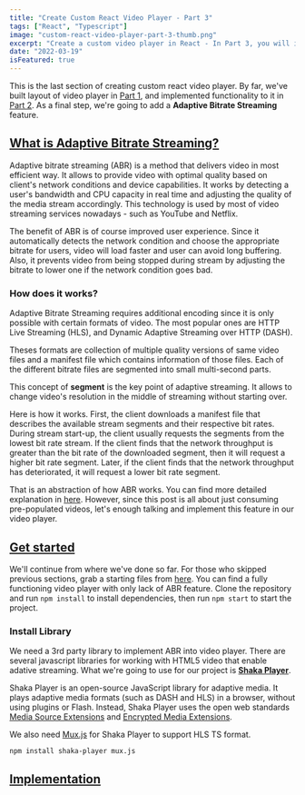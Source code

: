 ```yaml
---
title: "Create Custom React Video Player - Part 3"
tags: ["React", "Typescript"]
image: "custom-react-video-player-part-3-thumb.png"
excerpt: "Create a custom video player in React - In Part 3, you will implement Adaptive Bitrate Streaming to allow to play format like HLS or MPEG."
date: "2022-03-19"
isFeatured: true
---
```


This is the last section of creating custom react video player. By far, we've built layout of video player in [Part 1](custom-react-video-player-part-1), and implemented functionality to it in [Part 2](custom-react-video-player-part-2). As a final step, we're going to add a **Adaptive Bitrate Streaming** feature.

## <a href="#what-is-adaptive-bitrate-streaming" name="what-is-adaptive-bitrate-streaming">What is Adaptive Bitrate Streaming?</a>

Adaptive bitrate streaming (ABR) is a method that delivers video in most efficient way. It allows to provide video with optimal quality based on client's network conditions and device capabilities. It works by detecting a user's bandwidth and CPU capacity in real time and adjusting the quality of the media stream accordingly. This technology is used by most of video streaming services nowadays - such as YouTube and Netflix.

The benefit of ABR is of course improved user experience. Since it automatically detects the network condition and choose the appropriate bitrate for users, video will load faster and user can avoid long buffering. Also, it prevents video from being stopped during stream by adjusting the bitrate to lower one if the network condition goes bad.

### How does it works?

Adaptive Bitrate Streaming requires additional encoding since it is only possible with certain formats of video. The most popular ones are HTTP Live Streaming (HLS), and Dynamic Adaptive Streaming over HTTP (DASH).

Theses formats are collection of multiple quality versions of same video files and a manifest file which contains information of those files. Each of the different bitrate files are segmented into small multi-second parts.

This concept of **segment** is the key point of adaptive streaming. It allows to change video's resolution in the middle of streaming without starting over.

Here is how it works. First, the client downloads a manifest file that describes the available stream segments and their respective bit rates. During stream start-up, the client usually requests the segments from the lowest bit rate stream. If the client finds that the network throughput is greater than the bit rate of the downloaded segment, then it will request a higher bit rate segment. Later, if the client finds that the network throughput has deteriorated, it will request a lower bit rate segment.

That is an abstraction of how ABR works. You can find more detailed explanation in [here](https://en.wikipedia.org/wiki/Adaptive_bitrate_streaming#Benefits_of_adaptive_bitrate_streaming). However, since this post is all about just consuming pre-populated videos, let's enough talking and implement this feature in our video player.

## <a href="#get-started" name="get-started">Get started</a>

We'll continue from where we've done so far. For those who skipped previous sections, grab a starting files from [here](https://github.com/jkkrow/custom-react-video-player-functionality). You can find a fully functioning video player with only lack of ABR feature. Clone the repository and run `npm install` to install dependencies, then run `npm start` to start the project.

### Install Library

We need a 3rd party library to implement ABR into video player. There are several javascript libraries for working with HTML5 video that enable adative streaming. What we're going to use for our project is **[Shaka Player](https://github.com/shaka-project/shaka-player)**.

Shaka Player is an open-source JavaScript library for adaptive media. It plays adaptive media formats (such as DASH and HLS) in a browser, without using plugins or Flash. Instead, Shaka Player uses the open web standards [Media Source Extensions](https://developer.mozilla.org/en-US/docs/Web/API/Media_Source_Extensions_API) and [Encrypted Media Extensions](https://en.wikipedia.org/wiki/Encrypted_Media_Extensions).

We also need [Mux.js](https://github.com/videojs/mux.js/) for Shaka Player to support HLS TS format.

```bash
npm install shaka-player mux.js
```

## <a href="#implementation" name="implementation">Implementation</a>

